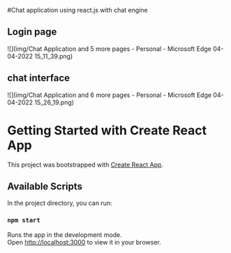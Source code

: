 #Chat application using react.js with chat engine

## Login page
![](img/Chat Application and 5 more pages - Personal - Microsoft​ Edge 04-04-2022 15_11_39.png)

## chat interface
![](img/Chat Application and 6 more pages - Personal - Microsoft​ Edge 04-04-2022 15_26_19.png)

# Getting Started with Create React App

This project was bootstrapped with [Create React App](https://github.com/facebook/create-react-app).

## Available Scripts

In the project directory, you can run:

### `npm start`

Runs the app in the development mode.\
Open [http://localhost:3000](http://localhost:3000) to view it in your browser.


